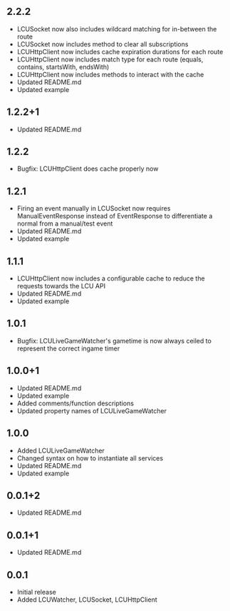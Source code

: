 ## 2.2.2

* LCUSocket now also includes wildcard matching for in-between the route
* LCUSocket now includes method to clear all subscriptions
* LCUHttpClient now includes cache expiration durations for each route
* LCUHttpClient now includes match type for each route (equals, contains, startsWith, endsWith)
* LCUHttpClient now includes methods to interact with the cache
* Updated README.md
* Updated example

## 1.2.2+1

* Updated README.md

## 1.2.2

* Bugfix: LCUHttpClient does cache properly now

## 1.2.1

* Firing an event manually in LCUSocket now requires ManualEventResponse instead of EventResponse to differentiate a normal from a manual/test event
* Updated README.md
* Updated example

## 1.1.1

* LCUHttpClient now includes a configurable cache to reduce the requests towards the LCU API
* Updated README.md
* Updated example

## 1.0.1

* Bugfix: LCULiveGameWatcher's gametime is now always ceiled to represent the correct ingame timer

## 1.0.0+1

* Updated README.md
* Updated example
* Added comments/function descriptions
* Updated property names of LCULiveGameWatcher

## 1.0.0

* Added LCULiveGameWatcher
* Changed syntax on how to instantiate all services
* Updated README.md
* Updated example

## 0.0.1+2

* Updated README.md

## 0.0.1+1

* Updated README.md

## 0.0.1

* Initial release
* Added LCUWatcher, LCUSocket, LCUHttpClient